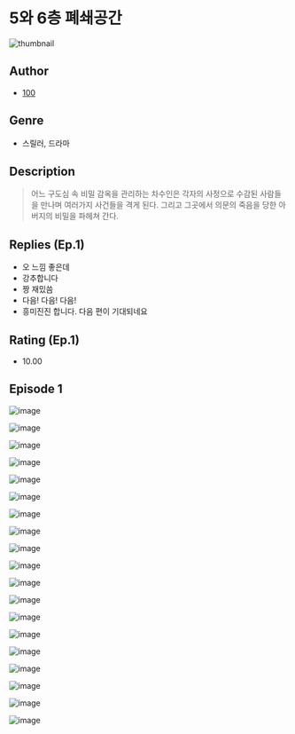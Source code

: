 # 5와 6층 폐쇄공간
![thumbnail](https://image-comic.pstatic.net/user_contents_data/challenge_comic/2023/05/23/240390/upload_3473509201848252262_480x623.jpeg)

## Author
- [100](https://comic.naver.com/artistTitle?id=240390)

## Genre
- 스릴러, 드라마

## Description
> 어느 구도심 속 비밀 감옥을 관리하는 차수인은 각자의 사정으로 수감된 사람들을 만나며 여러가지 사건들을 격게 된다. 그리고 그곳에서 의문의 죽음을 당한 아버지의 비밀을 파헤쳐 간다.

## Replies (Ep.1)
- 오 느낌 좋은데
- 강추합니다
- 짱 재밌씀
- 다음! 다음! 다음!
- 흥미진진 합니다. 다음 편이 기대되네요

## Rating (Ep.1)
- 10.00

## Episode 1
![image](https://image-comic.pstatic.net/user_contents_data/challenge_comic/2023/05/24/240390/upload_4121981338672915045.jpeg)

![image](https://image-comic.pstatic.net/user_contents_data/challenge_comic/2023/05/24/240390/upload_4122591571867952228.jpeg)

![image](https://image-comic.pstatic.net/user_contents_data/challenge_comic/2023/05/24/240390/upload_3618749379381835621.jpeg)

![image](https://image-comic.pstatic.net/user_contents_data/challenge_comic/2023/05/24/240390/upload_3487527963039458610.jpeg)

![image](https://image-comic.pstatic.net/user_contents_data/challenge_comic/2023/05/24/240390/upload_3473789757785531952.jpeg)

![image](https://image-comic.pstatic.net/user_contents_data/challenge_comic/2023/05/24/240390/upload_7291389804853475174.jpeg)

![image](https://image-comic.pstatic.net/user_contents_data/challenge_comic/2023/05/24/240390/upload_3978709708729508452.jpeg)

![image](https://image-comic.pstatic.net/user_contents_data/challenge_comic/2023/05/24/240390/upload_3546922696374826039.jpeg)

![image](https://image-comic.pstatic.net/user_contents_data/challenge_comic/2023/05/24/240390/upload_3546924895384581685.jpeg)

![image](https://image-comic.pstatic.net/user_contents_data/challenge_comic/2023/05/24/240390/upload_3691036776335619637.jpeg)

![image](https://image-comic.pstatic.net/user_contents_data/challenge_comic/2023/05/24/240390/upload_3991375855047762994.jpeg)

![image](https://image-comic.pstatic.net/user_contents_data/challenge_comic/2023/05/24/240390/upload_7291381893510292833.jpeg)

![image](https://image-comic.pstatic.net/user_contents_data/challenge_comic/2023/05/24/240390/upload_4049080427719637303.jpeg)

![image](https://image-comic.pstatic.net/user_contents_data/challenge_comic/2023/05/24/240390/upload_7148399198079509812.jpeg)

![image](https://image-comic.pstatic.net/user_contents_data/challenge_comic/2023/05/24/240390/upload_3904963050085704752.jpeg)

![image](https://image-comic.pstatic.net/user_contents_data/challenge_comic/2023/05/24/240390/upload_4049635676796445541.jpeg)

![image](https://image-comic.pstatic.net/user_contents_data/challenge_comic/2023/05/24/240390/upload_3703424981744498742.jpeg)

![image](https://image-comic.pstatic.net/user_contents_data/challenge_comic/2023/05/24/240390/upload_7147887039590118452.jpeg)

![image](https://image-comic.pstatic.net/user_contents_data/challenge_comic/2023/05/24/240390/upload_7233733389959051575.jpeg)
